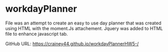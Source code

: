 # workdayPlanner
File was an attempt to create an easy to use day planner that was created using HTML with the moment.Js attachement.
Jquery was added to HTML file to enhance javascript tab.

GitHub URL: https://crainey44.github.io/workdayPlannerHW5-/


 